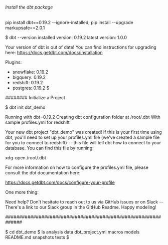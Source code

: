 ###### Install the dbt package 

pip install dbt==0.19.2 --ignore-installed; pip install --upgrade markupsafe==2.0.1 



$ dbt --version 
installed version: 0.19.2
   latest version: 1.0.0

Your version of dbt is out of date! You can find instructions for upgrading here:
https://docs.getdbt.com/docs/installation

Plugins:
  - snowflake: 0.19.2
  - bigquery: 0.19.2
  - redshift: 0.19.2
  - postgres: 0.19.2
$ 


######## Initialize a Project 

$ dbt init dbt_demo

Running with dbt=0.19.2
Creating dbt configuration folder at /root/.dbt
With sample profiles.yml for redshift

Your new dbt project "dbt_demo" was created! If this is your first time
using dbt, you'll need to set up your profiles.yml file (we've created a sample
file for you to connect to redshift) -- this file will tell dbt how
to connect to your database. You can find this file by running:

  xdg-open /root/.dbt

For more information on how to configure the profiles.yml file,
please consult the dbt documentation here:

  https://docs.getdbt.com/docs/configure-your-profile

One more thing:

Need help? Don't hesitate to reach out to us via GitHub issues or on Slack --
There's a link to our Slack group in the GitHub Readme. Happy modeling!


##############################################################

$ cd dbt_demo
$ ls
analysis  data  dbt_project.yml  macros  models  README.md  snapshots  tests
$ 